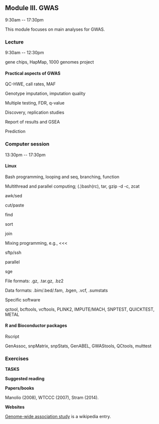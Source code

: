 ## Module III. GWAS

9:30am -- 17:30pm

This module focuses on main analyses for GWAS.

### Lecture

9:30am -- 12:30pm

gene chips, HapMap, 1000 genomes project

#### Practical aspects of GWAS

QC-HWE, call rates, MAF

Genotype imputation, imputation quality

Multiple testing, FDR, q-value

Discovery, replication studies

Report of results and GSEA

Prediction

### Computer session

13:30pm -- 17:30pm

#### Linux

Bash programming, looping and seq, branching, function

Multithread and parallel computing; (.)bash(rc), tar, gzip -d -c, zcat

awk/sed

cut/paste

find

sort

join

Mixing programming, e.g., <<<

sftp/ssh

parallel

sge

File formats: .gz, .tar.gz, .bz2

Data formats: .bim/.bed/.fam, .bgen, .vcf, .sumstats

Specific software

qctool, bcftools, vcftools, PLINK2, IMPUTE/MACH, SNPTEST, QUICKTEST, METAL

#### R and Bioconductor packages

Rscript

GenAssoc, snpMatrix, snpStats, GenABEL, GWAStools, QCtools, multtest

### Exercises

**TASKS**

**Suggested reading**

**Papers/books**

Manolio (2008), WTCCC (2007), Stram (2014).

**Websites**

[Genome-wide association study](https://en.wikipedia.org/wiki/Genome-wide_association_study) is a wikipedia entry.
